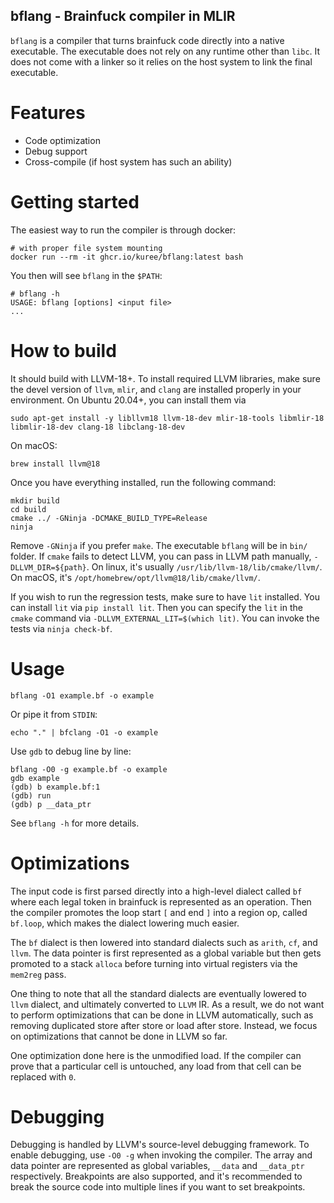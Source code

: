 bflang - Brainfuck compiler in MLIR
-----------------------------------
`bflang` is a compiler that turns brainfuck code directly into a native executable.
The executable does not rely on any runtime other than `libc`. It does not come with
a linker so it relies on the host system to link the final executable.

# Features
- Code optimization
- Debug support
- Cross-compile (if host system has such an ability)

# Getting started
The easiest way to run the compiler is through docker:
```shell
# with proper file system mounting
docker run --rm -it ghcr.io/kuree/bflang:latest bash
```

You then will see `bflang` in the `$PATH`:
```
# bflang -h
USAGE: bflang [options] <input file>
...
```

# How to build
It should build with LLVM-18+. To install required LLVM libraries, make sure the devel version of
`llvm`, `mlir`, and `clang` are installed properly in your environment. On Ubuntu 20.04+,
you can install them via

```shell
sudo apt-get install -y libllvm18 llvm-18-dev mlir-18-tools libmlir-18 libmlir-18-dev clang-18 libclang-18-dev
```

On macOS:

```shell
brew install llvm@18
```

Once you have everything installed, run the following command:

```shell
mkdir build
cd build
cmake ../ -GNinja -DCMAKE_BUILD_TYPE=Release
ninja
```

Remove `-GNinja` if you prefer `make`. The executable `bflang` will be in `bin/` folder.
If `cmake` fails to detect LLVM, you can pass in LLVM path manually, `-DLLVM_DIR=${path}`.
On linux, it's usually `/usr/lib/llvm-18/lib/cmake/llvm/`. On macOS, it's
`/opt/homebrew/opt/llvm@18/lib/cmake/llvm/`.

If you wish to run the regression tests, make sure to have `lit` installed. You can
install `lit` via `pip install lit`. Then you can specify the `lit` in the `cmake`
command via `-DLLVM_EXTERNAL_LIT=$(which lit)`. You can invoke the tests via `ninja check-bf`.

# Usage

```shell
bflang -O1 example.bf -o example
```

Or pipe it from `STDIN`:
```shell
echo "." | bfclang -O1 -o example
```

Use `gdb` to debug line by line:
```shell
bflang -O0 -g example.bf -o example
gdb example
(gdb) b example.bf:1
(gdb) run
(gdb) p __data_ptr
```

See `bflang -h` for more details.

# Optimizations
The input code is first parsed directly into a high-level dialect called `bf` where
each legal token in brainfuck is represented as an operation. Then the compiler
promotes the loop start `[` and end `]` into a region op, called `bf.loop`, which
makes the dialect lowering much easier.

The `bf` dialect is then lowered into standard dialects such as `arith`, `cf`, and
`llvm`. The data pointer is first represented as a global variable but then gets
promoted to a stack `alloca` before turning into virtual registers via the
`mem2reg` pass.

One thing to note that all the standard dialects are eventually lowered to `llvm`
dialect, and ultimately converted to `LLVM` IR. As a result, we do not want to
perform optimizations that can be done in LLVM automatically, such as removing
duplicated store after store or load after store. Instead, we focus on optimizations
that cannot be done in LLVM so far.

One optimization done here is the unmodified load. If the compiler can prove that
a particular cell is untouched, any load from that cell can be replaced with `0`.

# Debugging
Debugging is handled by LLVM's source-level debugging framework. To enable debugging,
use `-O0 -g` when invoking the compiler. The array and data pointer are represented
as global variables, `__data` and `__data_ptr` respectively. Breakpoints are also
supported, and it's recommended to break the source code into multiple lines if you
want to set breakpoints.
